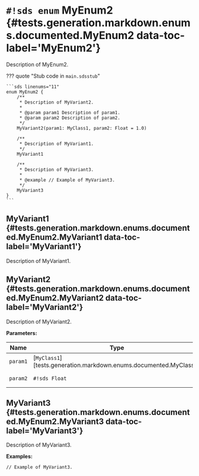# `#!sds enum` MyEnum2 {#tests.generation.markdown.enums.documented.MyEnum2 data-toc-label='MyEnum2'}

Description of MyEnum2.

??? quote "Stub code in `main.sdsstub`"

    ```sds linenums="11"
    enum MyEnum2 {
        /**
         * Description of MyVariant2.
         *
         * @param param1 Description of param1.
         * @param param2 Description of param2.
         */
        MyVariant2(param1: MyClass1, param2: Float = 1.0)
    
        /**
         * Description of MyVariant1.
         */
        MyVariant1
    
        /**
         * Description of MyVariant3.
         *
         * @example // Example of MyVariant3.
         */
        MyVariant3
    }
    ```

## MyVariant1 {#tests.generation.markdown.enums.documented.MyEnum2.MyVariant1 data-toc-label='MyVariant1'}

Description of MyVariant1.

## MyVariant2 {#tests.generation.markdown.enums.documented.MyEnum2.MyVariant2 data-toc-label='MyVariant2'}

Description of MyVariant2.

**Parameters:**

| Name | Type | Description | Default |
|------|------|-------------|---------|
| `param1` | [`MyClass1`][tests.generation.markdown.enums.documented.MyClass1] | Description of param1. | - |
| `param2` | `#!sds Float` | Description of param2. | `#!sds 1.0` |

## MyVariant3 {#tests.generation.markdown.enums.documented.MyEnum2.MyVariant3 data-toc-label='MyVariant3'}

Description of MyVariant3.

**Examples:**

```sds
// Example of MyVariant3.
```
